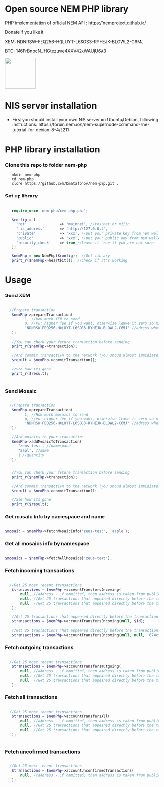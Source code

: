 <h1>Open source NEM PHP library</h1>
<p> PHP implementation of official NEM API : https://nemproject.github.io/</p> 
<p>Donate if you like it</p>
<p>XEM: NDNRSW-FEQ256-HQLUYT-L6SOS3-RYHEJK-BLOWL2-C6MJ</p>
<p>BTC: 146FrBnpcNUHGtezuwe4XXV42kWAUjU6A3</p>

<img src="https://nemproject.github.io/logo.png" style="height: 100px"/>
<h1>NIS server installation</h1>

<ul>
   <li>First you should install your own NIS server on Ubuntu/Debian, following instructions: https://forum.nem.io/t/nem-supernode-command-line-tutorial-for-debian-8-4/2211</li>
</ul>

<h1>PHP library installation</h1>

   <h3>Clone this repo to folder nem-php</h3>
   
   ```
      mkdir nem-php
      cd nem-php
      clone https://github.com/Dmatafonov/nem-php.git .
   ```
   
   <h3>Set up library</h3>
   
   ```php
      
      require_once 'nem-php/nem-php.php';
      
      $config = [
        'net'               => 'mainnet', //testnet or mijin
        'nis_address'       => 'http://127.0.0.1',
        'private'           => 'xxx', //put your private key from nem wallet
        'public'            => 'xxx', //put your public key from nem wallet
        'security_check'    => true //leave it true if you are not sure
      ];

      $nemPhp = new NemPhp($config);  //Get library
      print_r($nemPhp->heartbit()); //Check if it's working

   ```
   
<h1>Usage</h1>
   
   <h3>Send XEM</h3>
   
   ```php
   
     //Prepare transaction
      $nemPhp->prepareTransaction(
            1, //How much XEM to send 
            0, //Put higher fee if you want, otherwise leave it zero so minimum fee will be taken off
            'NDNRSW-FEQ256-HQLUYT-L6SOS3-RYHEJK-BLOWL2-C6MJ' //adress where to send
      );
      
      //You can check your future transaction before sending
      print_r($nemPhp->transaction);
      
      //And commit transaction to the network (you shoud almost immidiately hear 'dink' sound from you wallet
      $result = $nemPhp->commitTransaction();
      
      //See how its gone
      print_r($result);
      
   ```
   
   <h3>Send Mosaic</h3>
   
   ```php

     //Prepare transaction
      $nemPhp->prepareTransaction(
            1, //How much mosaics to send 
            0, //Put higher fee if you want, otherwise leave it zero so minimum fee will be taken off
            'NDNRSW-FEQ256-HQLUYT-L6SOS3-RYHEJK-BLOWL2-C6MJ' //adress where to send
      );

      //Add mosaics to your transaction
      $nemPhp->addMosaicToTransaction(
         'zeus-test', //namespace
         'aapl', //name
         1 //quantity
      );


      //You can check your future transaction before sending
      print_r($nemPhp->transaction);

      //And commit transaction to the network (you shoud almost immidiately hear 'dink' sound from you wallet
      $result = $nemPhp->commitTransaction();

      //See how its gone
      print_r($result);

   ```
      
<h3>Get mosaic info by namespace and name</h3>

   ```php
   
   $mosaic = $nemPhp->fetchMosaicInfo('zeus-test', 'aaple');
   
   ```
   

<h3>Get all mosaics info by namespace </h3>

   ```php
   
   $mosaics = $nemPhp->fetchAllMosaics('zeus-test');
   
   ```
      
      
<h3>Fetch incoming transactions</h3>
   
   ```php

     //Get 25 most recent transactions 
      $transactions = $nemPhp->accountTransfersIncoming(
          null, //address - if ommitted, then address is taken from public key
          null, //Get 25 transactions that appeared directly before the transaction with paricular id
          null  //Get 25 transactions that appeared directly before the transaction with paricular hash
      );

      //Get 25 transactions that appeared directly before the transaction with paricular id
      $transactions = $nemPhp->accountTransfersIncoming(null, $id);
      
      //Get 25 transactions that appeared directly before the transaction with paricular hash
      $transactions = $nemPhp->accountTransfersIncoming(null, null, '674cf29a76c2e86368f8ff6608db731fa6aa54cf4bfdf4efe6c65c946eb3ae01');

   ```
   
   <h3>Fetch outgoing transactions</h3>
   
   
   ```php

     //Get 25 most recent transactions 
      $transactions = $nemPhp->accountTransfersOutgoing(
          null, //address - if ommitted, then address is taken from public key
          null, //Get 25 transactions that appeared directly before the transaction with paricular id
          null  //Get 25 transactions that appeared directly before the transaction with paricular hash
      );


   ```
   
   
<h3>Fetch all transactions</h3>
      
   
   ```php

     //Get 25 most recent transactions 
      $transactions = $nemPhp->accountTransfersAll(
          null, //address - if ommitted, then address is taken from public key
          null, //Get 25 transactions that appeared directly before the transaction with paricular id
          null  //Get 25 transactions that appeared directly before the transaction with paricular hash
      );
      

   ```
   
   
<h3>Fetch uncofirmed transactions</h3>
   
   
   ```php

     //Get 25 most recent transactions 
      $transactions = $nemPhp->accountUnconfirmedTransactions(
          null, //address - if ommitted, then address is taken from public key
      );
      

   ```
